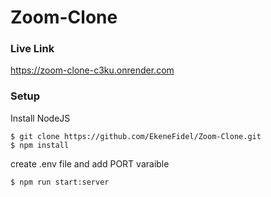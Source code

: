 # Zoom-Clone

### Live Link
https://zoom-clone-c3ku.onrender.com

### Setup

Install NodeJS

```console
$ git clone https://github.com/EkeneFidel/Zoom-Clone.git
$ npm install
```

create .env file and add PORT varaible


```console
$ npm run start:server
```
